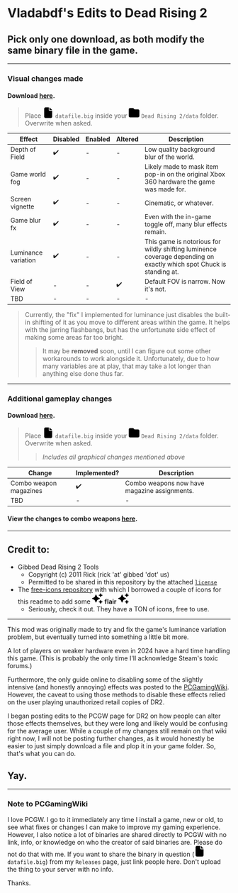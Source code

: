 # Vladabdf's Edits to Dead Rising 2

## Pick only one download, as both modify the same binary file in the game.

---

### Visual changes made

#### Download [here](https://github.com/Vladabdf/DeadRising2GameplayPlus/releases/tag/visualOnly).

> Place ![](./images/file.svg) `datafile.big` inside your ![](./images/folder.svg) `Dead Rising 2/data` folder. Overwrite when asked.

| Effect | Disabled | Enabled | Altered | Description |
|--------|----------|---------|---------|-------------|
| Depth of Field | :heavy_check_mark: | - | - | Low quality background blur of the world. |
| Game world fog | :heavy_check_mark: | - | - | Likely made to mask item pop-in on the original Xbox 360 hardware the game was made for. | 
| Screen vignette | :heavy_check_mark: | - | - | Cinematic, or whatever. |
| Game blur fx | :heavy_check_mark: | - | - | Even with the in-game toggle off, many blur effects remain. | 
| Luminance variation | :heavy_check_mark: | - | - | This game is notorious for wildly shifting luminence coverage depending on exactly which spot Chuck is standing at. |
| Field of View | - | - | :heavy_check_mark: | Default FOV is narrow. Now it's not. |
| TBD | - | - | - | - |

> Currently, the "fix" I implemented for luminance just disables the built-in shifting of it as you move to different areas within the game. It helps with the jarring flashbangs, but has the unfortunate side effect of making some areas far too bright.
> > It may be **removed** soon, until I can figure out some other workarounds to work alongside it. Unfortunately, due to how many variables are at play, that may take a lot longer than anything else done thus far.

---

### Additional gameplay changes

#### Download [here](https://github.com/Vladabdf/DeadRising2GameplayPlus/releases/tag/gameplayPlus).

> Place ![](./images/file.svg) `datafile.big` inside your ![](./images/folder.svg) `Dead Rising 2/data` folder. Overwrite when asked.
>> *Includes all graphical changes mentioned above*

| Change | Implemented? | Description |
|--------|--------------|-------------|
| Combo weapon magazines | :heavy_check_mark: | Combo weapons now have magazine assignments. |
| TBD | - | - |

#### View the changes to combo weapons [here](./notes/combo.md).
---

## Credit to:
* Gibbed Dead Rising 2 Tools
	* Copyright (c) 2011 Rick (rick 'at' gibbed 'dot' us)
	* Permitted to be shared in this repository by the attached [`license`](./Gibbed.DeadRising2.Tools/license.txt)
* The [free-icons repository](https://github.com/free-icons/free-icons) with which I borrowed a couple of icons for this readme to add some ![](./images/sparkles.svg) **flair** ![](./images/sparkles.svg)
	* Seriously, check it out. They have a TON of icons, free to use.

---

This mod was originally made to try and fix the game's luminance variation problem, but eventually turned into something a little bit more.

A lot of players on weaker hardware even in 2024 have a hard time handling this game. (This is probably the only time I'll acknowledge Steam's toxic forums.)

Furthermore, the only guide online to disabling some of the slightly intensive (and honestly annoying) effects was posted to the [PCGamingWiki](https://www.pcgamingwiki.com/wiki/Dead_Rising_2). However, the caveat to using those methods to disable these effects relied on the user playing unauthorized retail copies of DR2.

I began posting edits to the PCGW page for DR2 on how people can alter those effects themselves, but they were long and likely would be confusing for the average user. While a couple of my changes still remain on that wiki right now, I will not be posting further changes, as it would honestly be easier to just simply download a file and plop it in your game folder. So, that's what you can do.

## Yay.

---

### Note to PCGamingWiki

I love PCGW. I go to it immediately any time I install a game, new or old, to see what fixes or changes I can make to improve my gaming experience. However, I also notice a lot of binaries are shared directly to PCGW with no link, info, or knowledge on who the creator of said binaries are. Please do not do that with me. If you want to share the binary in question (![](./images/file.svg) `datafile.big`) from my `Releases` page, just link people here. Don't upload the thing to your server with no info.

Thanks.
